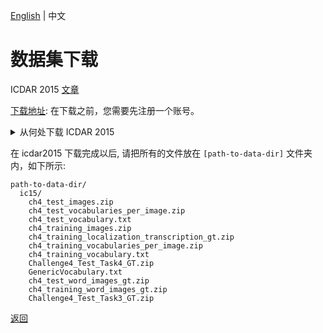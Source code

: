 [English](../../en/datasets/icdar2015.md) | 中文

# 数据集下载
ICDAR 2015 [文章](https://rrc.cvc.uab.es/?ch=4) 

[下载地址](https://rrc.cvc.uab.es/?ch=4&com=downloads): 在下载之前，您需要先注册一个账号。

<details>
  <summary>从何处下载 ICDAR 2015</summary>

ICDAR 2015 挑战赛分为三个任务。任务1是文本定位。任务3是单词识别。任务4是端到端文本检测识别。任务2文本分割的数据不可用。

### Text Localization

这四个文件分别是 ch4_training_images.zip、ch4_training_localization_transcription_gt.zip、ch4_test_images.zip 和 Challenge4_Test_Task1_GT.zip。它们的下载链接如下所示。


Training Set

[Training Set Images (88.5MB)](https://rrc.cvc.uab.es/?com=downloads&action=download&ch=4&f=aHR0cHM6Ly9ycmMuY3ZjLnVhYi5lcy8/Y29tPWRvd25sb2FkcyZhY3Rpb249ZG93bmxvYWQmZmlsZT1jaDRfdHJhaW5pbmdfaW1hZ2VzLnppcA==).- 1000 images obtained with wearable cameras

[Training Set Localisation and Transcription Ground Truth (157KB)](https://rrc.cvc.uab.es/?com=downloads&action=download&ch=4&f=aHR0cHM6Ly9ycmMuY3ZjLnVhYi5lcy8/Y29tPWRvd25sb2FkcyZhY3Rpb249ZG93bmxvYWQmZmlsZT1jaDRfdHJhaW5pbmdfbG9jYWxpemF0aW9uX3RyYW5zY3JpcHRpb25fZ3Quemlw).- 1000 text files with word level localisation and transcription ground truth

Test Set

[Test Set Images (43.3MB)](https://rrc.cvc.uab.es/?com=downloads&action=download&ch=4&f=aHR0cHM6Ly9ycmMuY3ZjLnVhYi5lcy8/Y29tPWRvd25sb2FkcyZhY3Rpb249ZG93bmxvYWQmZmlsZT1jaDRfdGVzdF9pbWFnZXMuemlw).- 500 images obtained with wearable cameras. You can submit your results for this Task over the images of the test set through the My Methods section.

[Test Set Ground Truth (244Kb)](https://rrc.cvc.uab.es/?com=downloads&action=download&ch=4&f=aHR0cHM6Ly9ycmMuY3ZjLnVhYi5lcy9kb3dubG9hZHMvQ2hhbGxlbmdlNF9UZXN0X1Rhc2sxX0dULnppcA==). - 500 text files with text localisation bounding boxes for the images of the test set.

### Word Recognition

这三个文件分别是 ch4_training_word_images_gt.zip、ch4_test_word_images_gt.zip 和 Challenge4_Test_Task3_GT.txt。这三个文件仅用于训练单词识别模型。训练文本检测模型不需要这三个文件。

Training Set

- [Training Set Word Images, along with Transcriptions Ground truth (40.5MB)](https://rrc.cvc.uab.es/?com=downloads&action=download&ch=4&f=aHR0cHM6Ly9ycmMuY3ZjLnVhYi5lcy8/Y29tPWRvd25sb2FkcyZhY3Rpb249ZG93bmxvYWQmZmlsZT1jaDRfdHJhaW5pbmdfd29yZF9pbWFnZXNfZ3Quemlw).- ~4468 cut out word images corresponding to the axis oriented bounding boxes of the words are provided along with a single text file with the relative coordinates of the bounding shape within each word image. Transcription ground truth is provided in a single txt file.

Test Set

- [Test Set Word Images (21.5MB)](https://rrc.cvc.uab.es/?com=downloads&action=download&ch=4&f=aHR0cHM6Ly9ycmMuY3ZjLnVhYi5lcy8/Y29tPWRvd25sb2FkcyZhY3Rpb249ZG93bmxvYWQmZmlsZT1jaDRfdGVzdF93b3JkX2ltYWdlc19ndC56aXA=).- 2077 cut out word images corresponding to the axis oriented bounding boxes of the words are provided along with a single text file with the relative coordinates of the bounding shape within each word image. You can submit your results for this Task over the images of the test set through the My Methods section.

- [Test Set Ground Truth (49Kb)](https://rrc.cvc.uab.es/?com=downloads&action=download&ch=4&f=aHR0cHM6Ly9ycmMuY3ZjLnVhYi5lcy9kb3dubG9hZHMvQ2hhbGxlbmdlNF9UZXN0X1Rhc2szX0dULnR4dA==). - A single text file with the transcriptions of the 2077 images of the test set. Each line corresponds to an image of the test set.

### E2E

E2E 任务中的九个文件包含文本定位任务中四个文件（ch4_training_images.zip、ch4_training_localization_transcription_gt.zip、ch4_test_images.zip、Challenge4_Test_Task1_GT.zip）和五个词汇文件（ch4_training_vocabulary.txt、ch4_training_vocabularies_per_image.zip、ch4_test_vocabulary.txt、ch4_test_vocabularies_per_image.zip、GenericVocabulary.txt）。

如果您下载了一个名为 Challenge4_Test_Task4_GT.zip 的文件，请注意它与 Challenge4_Test_Task1_GT.zip 是相同的文件，除了名称不同。在这个repo中，我们将使用 Challenge4_Test_Task4_GT.zip 来代替 ICDAR2015 数据集的文件 Challenge4_Test_Task1_GT.zip。

Training Set


[source](https://rrc.cvc.uab.es/?ch=4&com=downloads)

- [Training Set Images (88.5MB)](https://rrc.cvc.uab.es/?com=downloads&action=download&ch=4&f=aHR0cHM6Ly9ycmMuY3ZjLnVhYi5lcy8/Y29tPWRvd25sb2FkcyZhY3Rpb249ZG93bmxvYWQmZmlsZT1jaDRfdHJhaW5pbmdfaW1hZ2VzLnppcA==).- 1000 images obtained with wearable cameras

- [Training Set Vocabulary (16KB)](https://rrc.cvc.uab.es/?com=downloads&action=download&ch=4&f=aHR0cHM6Ly9ycmMuY3ZjLnVhYi5lcy8/Y29tPWRvd25sb2FkcyZhY3Rpb249ZG93bmxvYWQmZmlsZT1jaDRfdHJhaW5pbmdfdm9jYWJ1bGFyeS50eHQ=).- Vocabulary of all words (words of 3 characters or longer comprising only letters) appearing in the training set

- [Training Set Per-image Vocabularies (504KB)](https://rrc.cvc.uab.es/?com=downloads&action=download&ch=4&f=aHR0cHM6Ly9ycmMuY3ZjLnVhYi5lcy8/Y29tPWRvd25sb2FkcyZhY3Rpb249ZG93bmxvYWQmZmlsZT1jaDRfdHJhaW5pbmdfdm9jYWJ1bGFyaWVzX3Blcl9pbWFnZS56aXA=).- Vocabularies of 100 words per image, comprising the words appearing in the image plus distractors

- [Training Set Localisation and Transcription Ground Truth (157KB)](https://rrc.cvc.uab.es/?com=downloads&action=download&ch=4&f=aHR0cHM6Ly9ycmMuY3ZjLnVhYi5lcy8/Y29tPWRvd25sb2FkcyZhY3Rpb249ZG93bmxvYWQmZmlsZT1jaDRfdHJhaW5pbmdfbG9jYWxpemF0aW9uX3RyYW5zY3JpcHRpb25fZ3Quemlw).- 1000 text files with word level localisation and transcription ground truth

Test Set

- [Test Set Images (43.3MB)](https://rrc.cvc.uab.es/?com=downloads&action=download&ch=4&f=aHR0cHM6Ly9ycmMuY3ZjLnVhYi5lcy8/Y29tPWRvd25sb2FkcyZhY3Rpb249ZG93bmxvYWQmZmlsZT1jaDRfdGVzdF9pbWFnZXMuemlw).- 500 images obtained with wearable cameras. You can submit your results for this Task over the images of the test set through the My Methods section.

- [Test Set Vocabulary (8KB)](https://rrc.cvc.uab.es/?com=downloads&action=download&ch=4&f=aHR0cHM6Ly9ycmMuY3ZjLnVhYi5lcy8/Y29tPWRvd25sb2FkcyZhY3Rpb249ZG93bmxvYWQmZmlsZT1jaDRfdGVzdF92b2NhYnVsYXJ5LnR4dA==).- Vocabulary of all words (words of 3 characters or longer comprising only letters) appearing in the test set

- [Test Set Per-image Vocabularies (248KB)](https://rrc.cvc.uab.es/?com=downloads&action=download&ch=4&f=aHR0cHM6Ly9ycmMuY3ZjLnVhYi5lcy8/Y29tPWRvd25sb2FkcyZhY3Rpb249ZG93bmxvYWQmZmlsZT1jaDRfdGVzdF92b2NhYnVsYXJpZXNfcGVyX2ltYWdlLnppcA==).- Vocabularies of 100 words per image, comprising the words appearing in the image plus distractors

- [Test Set Ground Truth (244Kb)](https://rrc.cvc.uab.es/?com=downloads&action=download&ch=4&f=aHR0cHM6Ly9ycmMuY3ZjLnVhYi5lcy9kb3dubG9hZHMvQ2hhbGxlbmdlNF9UZXN0X1Rhc2s0X0dULnppcA==). - 500 text files with text localisation bounding boxes for the images of the test set.

Other

- [Generic Vocabulary (796KB)](https://rrc.cvc.uab.es/?com=downloads&action=download&ch=4&f=aHR0cHM6Ly9ycmMuY3ZjLnVhYi5lcy8/Y29tPWRvd25sb2FkcyZhY3Rpb249ZG93bmxvYWQmZmlsZT1HZW5lcmljVm9jYWJ1bGFyeS50eHQ=).- A vocabulary of about 90k words derived from the dataset publicly available here. Please consult [1,2] for further information as well as the disclaimer in the vocabulary file itself.


References
1. M. Jaderberg, K. Simonyan, A. Vedaldi, and A. Zisserman, "Synthetic data and artificial neural networks for natural scene text recognition", arXiv preprint arXiv:1406.2227, 2014
2. M. Jaderberg, K. Simonyan, A. Vedaldi, and A. Zisserman, "Reading Text in the Wild with Convolutional Neural Networks", arXiv preprint arXiv:1412.1842, 2014

</details>


在 icdar2015 下载完成以后, 请把所有的文件放在 `[path-to-data-dir]` 文件夹内，如下所示:
```
path-to-data-dir/
  ic15/
    ch4_test_images.zip
    ch4_test_vocabularies_per_image.zip
    ch4_test_vocabulary.txt
    ch4_training_images.zip
    ch4_training_localization_transcription_gt.zip
    ch4_training_vocabularies_per_image.zip
    ch4_training_vocabulary.txt
    Challenge4_Test_Task4_GT.zip
    GenericVocabulary.txt
    ch4_test_word_images_gt.zip
    ch4_training_word_images_gt.zip
    Challenge4_Test_Task3_GT.zip
```

[返回](../../../tools/dataset_converters/README_CN.md)